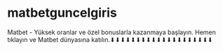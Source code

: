# matbetguncelgiris
Matbet - Yüksek oranlar ve özel bonuslarla kazanmaya başlayın. Hemen tıklayın ve Matbet dünyasına katılın.⬇⬇⬇⬇⬇⬇⬇⬇⬇⬇⬇⬇⬇⬇⬇⬇⬇⬇⬇⬇
